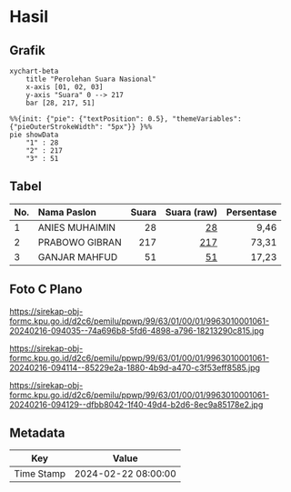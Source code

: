 # Hasil

## Grafik

```mermaid
xychart-beta
    title "Perolehan Suara Nasional"
    x-axis [01, 02, 03]
    y-axis "Suara" 0 --> 217
    bar [28, 217, 51]
```

```mermaid
%%{init: {"pie": {"textPosition": 0.5}, "themeVariables": {"pieOuterStrokeWidth": "5px"}} }%%
pie showData
    "1" : 28
    "2" : 217
    "3" : 51
```

## Tabel

| No. | Nama Paslon    | Suara | Suara (raw) | Persentase |
|:--- |:-------------- | -----:| -----------:| ----------:|
| 1   | ANIES MUHAIMIN | 28    | [28][p-1]   | 9,46       |
| 2   | PRABOWO GIBRAN | 217   | [217][p-2]  | 73,31      |
| 3   | GANJAR MAHFUD  | 51    | [51][p-3]   | 17,23      |


[p-1]: https://github.com/gigit-pemilu/pemilu-2024/blob/main/pilpres/hitung-suara/sub/99-luar-negeri/sub/63-kuching-malaysia/sub/01-kuching-malaysia/sub/0001-kuching-malaysia/sub/061-ksk-056/sub/paslon-1.txt
[p-2]: https://github.com/gigit-pemilu/pemilu-2024/blob/main/pilpres/hitung-suara/sub/99-luar-negeri/sub/63-kuching-malaysia/sub/01-kuching-malaysia/sub/0001-kuching-malaysia/sub/061-ksk-056/sub/paslon-2.txt
[p-3]: https://github.com/gigit-pemilu/pemilu-2024/blob/main/pilpres/hitung-suara/sub/99-luar-negeri/sub/63-kuching-malaysia/sub/01-kuching-malaysia/sub/0001-kuching-malaysia/sub/061-ksk-056/sub/paslon-3.txt

## Foto C Plano

https://sirekap-obj-formc.kpu.go.id/d2c6/pemilu/ppwp/99/63/01/00/01/9963010001061-20240216-094035--74a696b8-5fd6-4898-a796-18213290c815.jpg

https://sirekap-obj-formc.kpu.go.id/d2c6/pemilu/ppwp/99/63/01/00/01/9963010001061-20240216-094114--85229e2a-1880-4b9d-a470-c3f53eff8585.jpg

https://sirekap-obj-formc.kpu.go.id/d2c6/pemilu/ppwp/99/63/01/00/01/9963010001061-20240216-094129--dfbb8042-1f40-49d4-b2d6-8ec9a85178e2.jpg


## Metadata

| Key        | Value               |
| ---------- | ------------------- |
| Time Stamp | 2024-02-22 08:00:00 |



